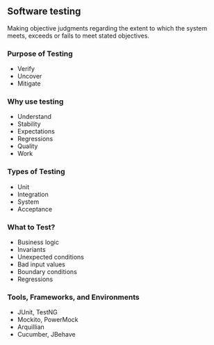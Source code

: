 ## Software testing

Making objective judgments regarding the extent to which the system meets, exceeds or fails to meet stated objectives.

### Purpose of Testing

- Verify
- Uncover
- Mitigate

### Why use testing

- Understand
- Stability
- Expectations
- Regressions
- Quality
- Work

### Types of Testing

- Unit
- Integration
- System
- Acceptance

### What to Test?

- Business logic
- Invariants
- Unexpected conditions
- Bad input values
- Boundary conditions
- Regressions

### Tools, Frameworks, and Environments

- JUnit, TestNG
- Mockito, PowerMock
- Arquillian
- Cucumber, JBehave